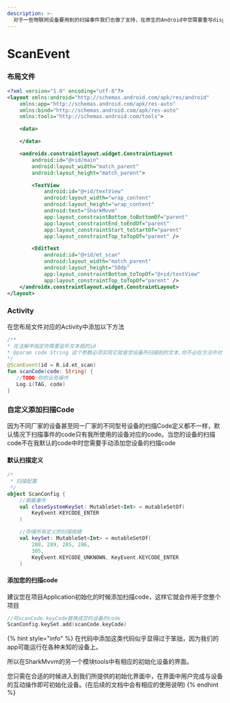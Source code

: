 ```yaml
---
description: >-
  对于一些物联网设备要用到的扫描事件我们也做了支持，在原生的Android中您需要重写dispatchKeyEvent方法来监听扫描事件。在SharkMvvm中这些繁琐的操作都被简化了。
---
```


# ScanEvent

### 布局文件

```xml
<?xml version="1.0" encoding="utf-8"?>
<layout xmlns:android="http://schemas.android.com/apk/res/android"
    xmlns:app="http://schemas.android.com/apk/res-auto"
    xmlns:bind="http://schemas.android.com/apk/res-auto"
    xmlns:tools="http://schemas.android.com/tools">

    <data>

    </data>

    <androidx.constraintlayout.widget.ConstraintLayout
        android:id="@+id/main"
        android:layout_width="match_parent"
        android:layout_height="match_parent">

        <TextView
            android:id="@+id/textView"
            android:layout_width="wrap_content"
            android:layout_height="wrap_content"
            android:text="SharkMvvm"
            app:layout_constraintBottom_toBottomOf="parent"
            app:layout_constraintEnd_toEndOf="parent"
            app:layout_constraintStart_toStartOf="parent"
            app:layout_constraintTop_toTopOf="parent" />

        <EditText
            android:id="@+id/et_scan"
            android:layout_width="match_parent"
            android:layout_height="50dp"
            app:layout_constraintBottom_toTopOf="@+id/textView"
            app:layout_constraintTop_toTopOf="parent" />
    </androidx.constraintlayout.widget.ConstraintLayout>
</layout>
```

### Activity

在您布局文件对应的Activity中添加以下方法

```kotlin
/**
* 在注解中指定你需要监听文本框的id
* @param code String 这个参数必须实现它就是您设备所扫描到的文本,你不必在方法中对它进行非空判断因为在空的情况下不会调用此方法
*/
@ScanEvent(id = R.id.et_scan)
fun scanCode(code: String) {
   //TODO 你的业务操作
   Log.i(TAG, code)
}
```

### 自定义添加扫描Code

因为不同厂家的设备甚至同一厂家的不同型号设备的扫描Code定义都不一样，默认情况下扫描事件的code只有我所使用的设备对应的code。当您的设备的扫描code不在我默认的code中时您需要手动添加您设备的扫描code

#### 默认扫描定义

```kotlin
/*
 * 扫描配置
 */
object ScanConfig {
    //屏蔽事件
    val closeSystemKeySet: MutableSet<Int> = mutableSetOf(
        KeyEvent.KEYCODE_ENTER
    )

    //存储所有定义的扫描按键
    val keySet: MutableSet<Int> = mutableSetOf(
        288, 289, 285, 286,
        305,
        KeyEvent.KEYCODE_UNKNOWN, KeyEvent.KEYCODE_ENTER
    )

```

#### 添加您的扫描code

建议您在项目Application初始化的时候添加扫描code，这样它就会作用于您整个项目

```kotlin
//将scanCode.keyCode替换成您的设备的code
ScanConfig.keySet.add(scanCode.keyCode)
```

{% hint style="info" %}
在代码中添加这类代码似乎显得过于笨拙，因为我们的app可能运行在各种未知的设备上。

所以在SharkMvvm的另一个模块tools中有相应的初始化设备的界面。

您只需在合适的时候进入到我们所提供的初始化界面中，在界面中用户完成与设备的互动操作即可初始化设备。(在后续的文档中会有相应的使用说明)
{% endhint %}
